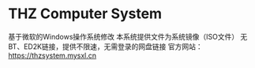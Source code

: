 # THZ Computer System
基于微软的Windows操作系统修改
本系统提供文件为系统镜像（ISO文件）
无BT、ED2K链接，提供不限速，无需登录的网盘链接
官方网站：https://thzsystem.mysxl.cn
